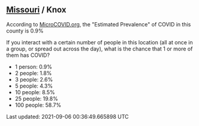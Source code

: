 
## [Missouri](/united-states/missouri) / Knox

According to [MicroCOVID.org](http://microcovid.org),
the "Estimated Prevalence" of COVID in this county is 0.9%

If you interact with a certain number of people in this location
(all at once in a group, or spread out across the day), what is the chance that
1 or more of them has COVID?

- 1 person: 0.9%
- 2 people: 1.8%
- 3 people: 2.6%
- 5 people: 4.3%
- 10 people: 8.5%
- 25 people: 19.8%
- 100 people: 58.7%

Last updated: 2021-09-06 00:36:49.665898 UTC
